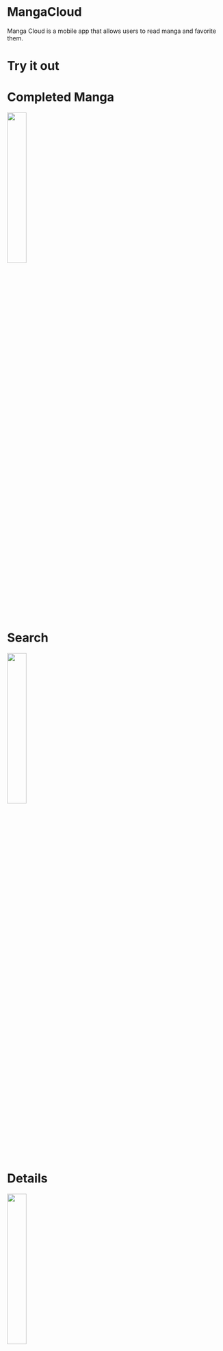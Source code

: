 # MangaCloud
Manga Cloud is a mobile app that allows users to read manga and favorite them.
<h1 ref={https://expo.io/@gamerjeffreyyt/projects/mangacloud}>Try it out</h1>
<h1>Completed Manga</h1>
<img src="https://user-images.githubusercontent.com/48161673/105795815-7b495c00-5f5b-11eb-97ff-423937acec36.jpg" width="30%">
<h1>Search</h1>
<img src="https://user-images.githubusercontent.com/48161673/105795812-797f9880-5f5b-11eb-9b84-31c3b67d5fee.jpg" width="30%">
<h1>Details</h1>
<img src="https://user-images.githubusercontent.com/48161673/105795824-7dabb600-5f5b-11eb-9936-0dcbb8b93f86.jpg" width="30%">

Disclaimer I do not own the rights for these manga, they are found online and this app is intended for personal use as a side project.
